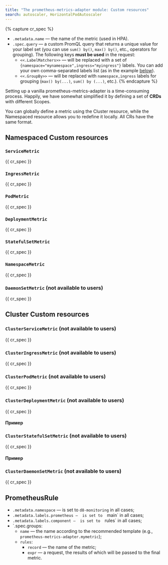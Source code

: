 ```yaml
---
title: "The prometheus-metrics-adapter module: Custom resources"
search: autoscaler, HorizontalPodAutoscaler 
---
```


{% capture cr_spec %}
* `.metadata.name` — the name of the metric (used in HPA).
* `.spec.query` — a custom PromQL query that returns a unique value for your label set (you can use `sum() by()`, `max() by()`, etc., operators for grouping). The following keys **must be used** in the request:
    * `<<.LabelMatchers>>` — will be replaced with a set of `{namespace="mynamespace",ingress="myingress"}` labels. You can add your own comma-separated labels list (as in the example [below](usage.html#example-of-using-rabbitmq-queue-size-based-custom-metrics)).
    * `<<.GroupBy>>` — will be replaced with `namespace,ingress` labels for grouping (`max() by(...)`, `sum() by (...)`, etc.).
{% endcapture %}

Setting up a vanilla prometheus-metrics-adapter is a time-consuming process. Happily, we have somewhat simplified it by defining a set of **CRDs** with different Scopes.

You can globally define a metric using the Cluster resource, while the Namespaced resource allows you to redefine it locally. All CRs have the same format.

## Namespaced Custom resources
### `ServiceMetric`
{{ cr_spec }}

### `IngressMetric`
{{ cr_spec }}

### `PodMetric`
{{ cr_spec }}

### `DeploymentMetric`
{{ cr_spec }}

### `StatefulSetMetric`
{{ cr_spec }}

### `NamespaceMetric`
{{ cr_spec }}

### `DaemonSetMetric` (not available to users)
{{ cr_spec }}

## Cluster Custom resources

### `ClusterServiceMetric` (not available to users)
{{ cr_spec }}

### `ClusterIngressMetric` (not available to users)
{{ cr_spec }}

### `ClusterPodMetric` (not available to users)
{{ cr_spec }}

### `ClusterDeploymentMetric` (not available to users)
{{ cr_spec }}
#### Пример

### `ClusterStatefulSetMetric` (not available to users)
{{ cr_spec }}
#### Пример

### `ClusterDaemonSetMetric` (not available to users)
{{ cr_spec }}

## PrometheusRule

* `.metadata.namespace` —  is set to `d8-monitoring` in all cases;
* `.metadata.labels.prometheus —  is set to  `main` in all cases;
* `.metadata.labels.component —  is set to  `rules` in all cases;
* `.spec.groups:
    * `name` — the name according to the recommended template (e.g., `prometheus-metrics-adapter.mymetric`);
    * `rules`:
      * `record` — the name of the metric;
      * `expr` — a request, the results of which will be passed to the final metric.
